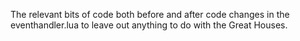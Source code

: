 The relevant bits of code both before and after code changes in the eventhandler.lua to leave out anything to do with the Great Houses.
